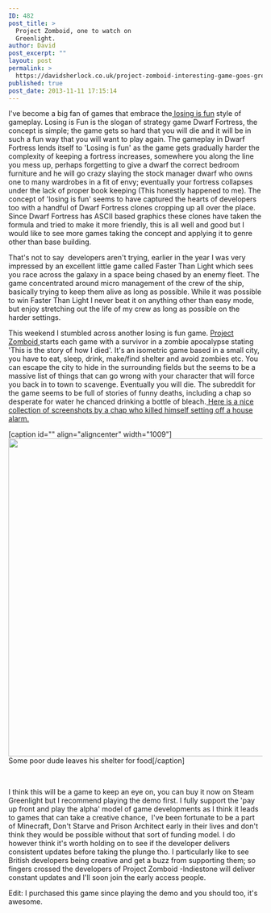 ```yaml
---
ID: 482
post_title: >
  Project Zomboid, one to watch on
  Greenlight.
author: David
post_excerpt: ""
layout: post
permalink: >
  https://davidsherlock.co.uk/project-zomboid-interesting-game-goes-greenlight/
published: true
post_date: 2013-11-11 17:15:14
---
```

I've become a big fan of games that embrace the<a href="http://dwarffortresswiki.org/index.php/DF2012:Losing"> losing is fun</a> style of gameplay. Losing is Fun is the slogan of strategy game Dwarf Fortress, the concept is simple; the game gets so hard that you will die and it will be in such a fun way that you will want to play again. The gameplay in Dwarf Fortress lends itself to 'Losing is fun' as the game gets gradually harder the complexity of keeping a fortress increases, somewhere you along the line you mess up, perhaps forgetting to give a dwarf the correct bedroom furniture and he will go crazy slaying the stock manager dwarf who owns one to many wardrobes in a fit of envy; eventually your fortress collapses under the lack of proper book keeping (This honestly happened to me). The concept of 'losing is fun' seems to have captured the hearts of developers too with a handful of Dwarf Fortress clones cropping up all over the place. Since Dwarf Fortress has ASCII based graphics these clones have taken the formula and tried to make it more friendly, this is all well and good but I would like to see more games taking the concept and applying it to genre other than base building.

That's not to say  developers aren't trying, earlier in the year I was very impressed by an excellent little game called Faster Than Light which sees you race across the galaxy in a space being chased by an enemy fleet. The game concentrated around micro management of the crew of the ship, basically trying to keep them alive as long as possible. While it was possible to win Faster Than Light I never beat it on anything other than easy mode, but enjoy stretching out the life of my crew as long as possible on the harder settings.

This weekend I stumbled across another losing is fun game. <a href="http://projectzomboid.com/">Project Zomboid </a>starts each game with a survivor in a zombie apocalypse stating 'This is the story of how I died'. It's an isometric game based in a small city, you have to eat, sleep, drink, make/find shelter and avoid zombies etc. You can escape the city to hide in the surrounding fields but the seems to be a massive list of things that can go wrong with your character that will force you back in to town to scavenge. Eventually you will die. The subreddit for the game seems to be full of stories of funny deaths, including a chap so desperate for water he chanced drinking a bottle of bleach.<a href="http://imgur.com/a/2mQP1"> Here is a nice collection of screenshots by a chap who killed himself setting off a house alarm.</a>

[caption id="" align="aligncenter" width="1009"]<img class=" " alt="" src="http://i.imgur.com/8Dk9X.jpg" width="1009" height="631" /> Some poor dude leaves his shelter for food[/caption]

&nbsp;

I think this will be a game to keep an eye on, you can buy it now on Steam Greenlight but I recommend playing the demo first. I fully support the 'pay up front and play the alpha' model of game developments as I think it leads to games that can take a creative chance,  I've been fortunate to be a part of Minecraft, Don't Starve and Prison Architect early in their lives and don't think they would be possible without that sort of funding model. I do however think it's worth holding on to see if the developer delivers consistent updates before taking the plunge tho. I particularly like to see British developers being creative and get a buzz from supporting them; so fingers crossed the developers of Project Zomboid -Indiestone will deliver constant updates and I'll soon join the early access people.

Edit: I purchased this game since playing the demo and you should too, it's awesome.

&nbsp;